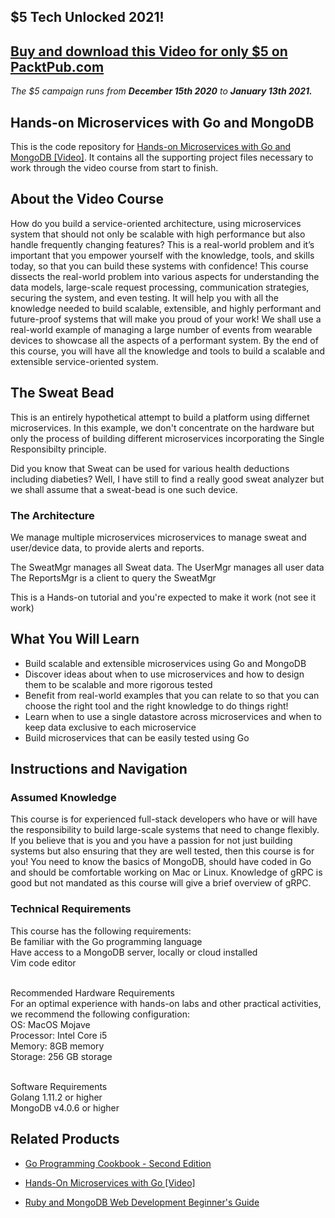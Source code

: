 ## $5 Tech Unlocked 2021!
[Buy and download this Video for only $5 on PacktPub.com](https://www.packtpub.com/product/hands-on-microservices-with-go-and-mongodb-video/9781838648558)
-----
*The $5 campaign         runs from __December 15th 2020__ to __January 13th 2021.__*

## Hands-on Microservices with Go and MongoDB

This is the code repository for [Hands-on Microservices with Go and MongoDB [Video]](https://www.packtpub.com/web-development/hands-on-microservices-with-go-and-mongodb-video). It contains all the supporting project files necessary to work through the video course from start to finish.

## About the Video Course
How do you build a service-oriented architecture, using microservices system that should not only be scalable with high performance but also handle frequently changing features? This is a real-world problem and it’s important that you empower yourself with the knowledge, tools, and skills today, so that you can build these systems with confidence!
This course dissects the real-world problem into various aspects for understanding the data models, large-scale request processing, communication strategies, securing the system, and even testing. It will help you with all the knowledge needed to build scalable, extensible, and highly performant and future-proof systems that will make you proud of your work! We shall use a real-world example of managing a large number of events from wearable devices to showcase all the aspects of a performant system.
By the end of this course, you will have all the knowledge and tools to build a scalable and extensible service-oriented system.

## The Sweat Bead ##

This is an entirely hypothetical attempt to build a platform using differnet microservices. 
In this example, we don't concentrate on the hardware but only the process of building different 
microservices incorporating the Single Responsibilty principle.

Did you know that Sweat can be used for various health deductions including diabeties? Well, I have
still to find a really good sweat analyzer but we shall assume that a sweat-bead is one such device.

### The Architecture ###

We manage multiple microservices microservices to manage sweat and user/device data, to provide
alerts and reports. 

The SweatMgr manages all Sweat data.
The UserMgr manages all user data
The ReportsMgr is a client to query the SweatMgr

This is a Hands-on tutorial and you're expected to make it work (not see it work)

<H2>What You Will Learn</H2>
<DIV class=book-info-will-learn-text>
<UL>
<LI>Build scalable and extensible microservices using Go and MongoDB
<LI>Discover ideas about when to use microservices and how to design them to be scalable and more rigorous tested
<LI>Benefit from real-world examples that you can relate to so that you can choose the right tool and the right knowledge to do things right!
<LI>Learn when to use a single datastore across microservices and when to keep data exclusive to each microservice
<LI>Build microservices that can be easily tested using Go
</LI></UL></DIV>

## Instructions and Navigation
### Assumed Knowledge
This course is for experienced full-stack developers who have or will have the responsibility to build large-scale systems that need to change flexibly. If you believe that is you and you have a passion for not just building systems but also ensuring that they are well tested, then this course is for you!
You need to know the basics of MongoDB, should have coded in Go and should be comfortable working on Mac or Linux. Knowledge of gRPC is good but not mandated as this course will give a brief overview of gRPC.	


### Technical Requirements
This course has the following requirements:<br/>
Be familiar with the Go programming language<br/>
Have access to a MongoDB server, locally or cloud installed<br/>
Vim code editor<br/><br/>

Recommended Hardware Requirements<br/>
For an optimal experience with hands-on labs and other practical activities, we recommend the following configuration:<br/>
OS: MacOS Mojave<br/>
Processor: Intel Core i5<br/>
Memory: 8GB memory<br/>
Storage: 256 GB storage<br/><br/>

Software Requirements<br/>
Golang 1.11.2 or higher<br/>
MongoDB v4.0.6 or higher<br/>



## Related Products
* [Go Programming Cookbook - Second Edition](https://www.packtpub.com/application-development/go-programming-cookbook-second-edition)

* [Hands-On Microservices with Go [Video]](https://www.packtpub.com/application-development/hands-microservices-go-video)

* [Ruby and MongoDB Web Development Beginner's Guide](https://www.packtpub.com/web-development/ruby-and-mongodb-web-development-beginners-guide)

